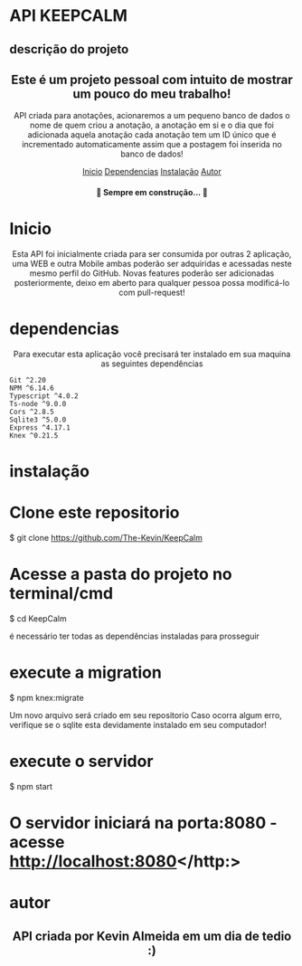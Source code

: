 # API KEEPCALM

## descrição do projeto

<h2 align="center">Este é um projeto pessoal com intuito de mostrar um pouco do meu trabalho!</h2>

<p align="center">
    API criada para anotações, acionaremos a um pequeno banco de dados o nome de quem criou a anotação, a anotação em si e o dia que foi adicionada aquela anotação
    cada anotação tem um ID único que é incrementado automaticamente assim que a postagem foi inserida no banco de dados!
</p>

<p align="center">
    <a href="#inicio">Inicio</a>
    <a href="#dependencias">Dependencias</a>
    <a href="#instalação">Instalação</a>
    <a href="#autor">Autor</a>
</p>

<h4 align="center"> 
	🚧  Sempre em construção...  🚧
</h4>

# Inicio

<p align="center">
    Esta API foi inicialmente criada para ser consumida por outras 2 aplicação, uma WEB e outra Mobile
    ambas poderão ser adquiridas e acessadas neste mesmo perfil do GitHub.
    Novas features poderão ser adicionadas posteriormente, deixo em aberto para qualquer pessoa possa modificá-lo com pull-request!
</p>

# dependencias

<p align="center">
    Para executar esta aplicação você precisará ter instalado em sua maquina as seguintes dependências

    Git ^2.20
    NPM ^6.14.6
    Typescript ^4.0.2
    Ts-node ^9.0.0
    Cors ^2.8.5
    Sqlite3 ^5.0.0
    Express ^4.17.1
    Knex ^0.21.5

</p>

# instalação

# Clone este repositorio
$ git clone https://github.com/The-Kevin/KeepCalm

# Acesse a pasta do projeto no terminal/cmd

$ cd KeepCalm

<p>é necessário ter todas as dependências instaladas para prosseguir</p>

# execute a migration 

$ npm knex:migrate

<p>
    Um novo arquivo será criado em seu repositorio
    Caso ocorra algum erro, verifique se o sqlite esta devidamente instalado em seu computador!
</p>

# execute o servidor

$ npm start

# O servidor iniciará na porta:8080 - acesse <http://localhost:8080></http:>


# autor 

<h2 align="center">
    API criada por Kevin Almeida em um dia de tedio :)
</h2>
